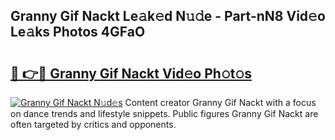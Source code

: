 ## Granny Gif Nackt Le𝚊k𝚎d N𝚞𝚍e - Part-nN8 Vid𝚎o Le𝚊ks Photos 4GFaO

# <h2><a href="http://fb7piqd.evod.top/?m=Granny+Gif+Nackt">🔗 👉🔴 Granny Gif Nackt Vid𝚎o Ph𝚘t𝚘s</a></h2>

[![Granny Gif Nackt N𝚞d𝚎s](https://i.imgur.com/8V9OHl7.gif)](http://fb7piqd.evod.top/?m=Granny+Gif+Nackt)
Content creator Granny Gif Nackt with a focus on dance trends and lifestyle snippets. Public figures Granny Gif Nackt are often targeted by critics and opponents. 
